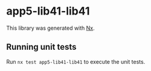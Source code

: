 # app5-lib41-lib41

This library was generated with [Nx](https://nx.dev).

## Running unit tests

Run `nx test app5-lib41-lib41` to execute the unit tests.

